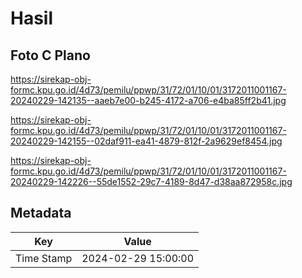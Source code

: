 # Hasil

## Foto C Plano

https://sirekap-obj-formc.kpu.go.id/4d73/pemilu/ppwp/31/72/01/10/01/3172011001167-20240229-142135--aaeb7e00-b245-4172-a706-e4ba85ff2b41.jpg

https://sirekap-obj-formc.kpu.go.id/4d73/pemilu/ppwp/31/72/01/10/01/3172011001167-20240229-142155--02daf911-ea41-4879-812f-2a9629ef8454.jpg

https://sirekap-obj-formc.kpu.go.id/4d73/pemilu/ppwp/31/72/01/10/01/3172011001167-20240229-142226--55de1552-29c7-4189-8d47-d38aa872958c.jpg


## Metadata

| Key        | Value               |
| ---------- | ------------------- |
| Time Stamp | 2024-02-29 15:00:00 |



